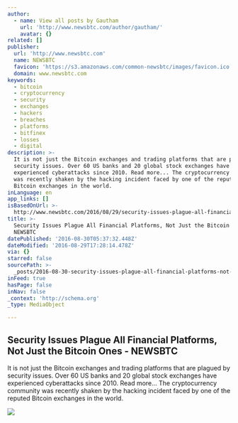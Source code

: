```yaml
---
author:
  - name: View all posts by Gautham
    url: 'http://www.newsbtc.com/author/gautham/'
    avatar: {}
related: []
publisher:
  url: 'http://www.newsbtc.com'
  name: NEWSBTC
  favicon: 'https://s3.amazonaws.com/common-newsbtc/images/favicon.ico'
  domain: www.newsbtc.com
keywords:
  - bitcoin
  - cryptocurrency
  - security
  - exchanges
  - hackers
  - breaches
  - platforms
  - bitfinex
  - losses
  - digital
description: >-
  It is not just the Bitcoin exchanges and trading platforms that are plagued by
  security issues. Over 60 US banks and 20 global stock exchanges have
  experienced cyberattacks since 2010. Read more... The cryptocurrency community
  was recently shaken by the hacking incident faced by one of the reputed
  Bitcoin exchanges in the world.
inLanguage: en
app_links: []
isBasedOnUrl: >-
  http://www.newsbtc.com/2016/08/29/security-issues-plague-all-financial-platforms-not-just-the-bitcoin-ones/
title: >-
  Security Issues Plague All Financial Platforms, Not Just the Bitcoin Ones -
  NEWSBTC
datePublished: '2016-08-30T05:37:32.448Z'
dateModified: '2016-08-29T17:28:14.478Z'
via: {}
starred: false
sourcePath: >-
  _posts/2016-08-30-security-issues-plague-all-financial-platforms-not-just-the.md
inFeed: true
hasPage: false
inNav: false
_context: 'http://schema.org'
_type: MediaObject

---
```

<article style=""><h1>Security Issues Plague All Financial Platforms, Not Just the Bitcoin Ones - NEWSBTC</h1><p>It is not just the Bitcoin exchanges and trading platforms that are plagued by security issues. Over 60 US banks and 20 global stock exchanges have experienced cyberattacks since 2010. Read more... The cryptocurrency community was recently shaken by the hacking incident faced by one of the reputed Bitcoin exchanges in the world.</p><img src="http://s3.amazonaws.com/main-newsbtc-images/2015/10/01110041/Europol-Report-Says-Bitcoin-is-Common-Currency-for-Cybercriminals.-newsbtc-bitcoin-news.png" /></article>